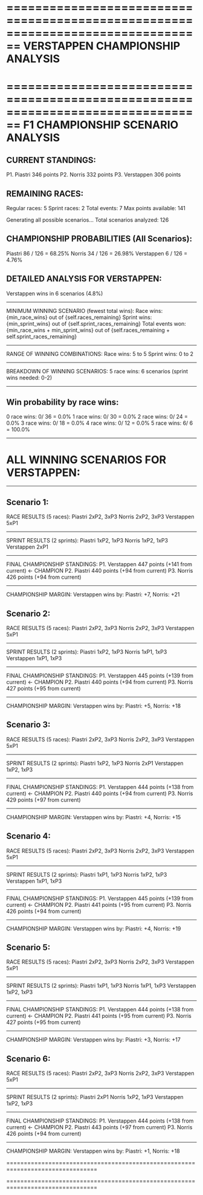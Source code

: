================================================================================
VERSTAPPEN CHAMPIONSHIP ANALYSIS
================================================================================
================================================================================
F1 CHAMPIONSHIP SCENARIO ANALYSIS
================================================================================

CURRENT STANDINGS:
--------------------------------------------------------------------------------
P1. Piastri               346 points
P2. Norris                332 points
P3. Verstappen            306 points

REMAINING RACES:
--------------------------------------------------------------------------------
Regular races:     5
Sprint races:      2
Total events:      7
Max points available: 141

Generating all possible scenarios...
Total scenarios analyzed: 126

CHAMPIONSHIP PROBABILITIES (All Scenarios):
--------------------------------------------------------------------------------
Piastri                 86 /   126 =  68.25%
Norris                  34 /   126 =  26.98%
Verstappen               6 /   126 =   4.76%

DETAILED ANALYSIS FOR VERSTAPPEN:
--------------------------------------------------------------------------------
Verstappen wins in 6 scenarios (4.8%)

--------------------------------------------------------------------------------
MINIMUM WINNING SCENARIO (fewest total wins):
  Race wins: {min_race_wins} out of {self.races_remaining}
  Sprint wins: {min_sprint_wins} out of {self.sprint_races_remaining}
  Total events won: {min_race_wins + min_sprint_wins} out of {self.races_remaining + self.sprint_races_remaining}

--------------------------------------------------------------------------------
RANGE OF WINNING COMBINATIONS:
  Race wins: 5 to 5
  Sprint wins: 0 to 2

--------------------------------------------------------------------------------
BREAKDOWN OF WINNING SCENARIOS:
  5 race wins: 6 scenarios (sprint wins needed: 0-2)

--------------------------------------------------------------------------------
Win probability by race wins:
--------------------------------------------------------------------------------
0 race wins:   0/ 36 =   0.0%
1 race wins:   0/ 30 =   0.0%
2 race wins:   0/ 24 =   0.0%
3 race wins:   0/ 18 =   0.0%
4 race wins:   0/ 12 =   0.0%
5 race wins:   6/  6 = 100.0%

--------------------------------------------------------------------------------
ALL WINNING SCENARIOS FOR VERSTAPPEN:
================================================================================

--------------------------------------------------------------------------------

Scenario 1:
--------------------------------------------------------------------------------
RACE RESULTS (5 races):
  Piastri         2xP2, 3xP3
  Norris          2xP2, 3xP3
  Verstappen      5xP1

--------------------------------------------------------------------------------

SPRINT RESULTS (2 sprints):
  Piastri         1xP2, 1xP3
  Norris          1xP2, 1xP3
  Verstappen      2xP1

--------------------------------------------------------------------------------

FINAL CHAMPIONSHIP STANDINGS:
  P1. Verstappen      447 points (+141 from current) <- CHAMPION
  P2. Piastri         440 points (+94 from current)
  P3. Norris          426 points (+94 from current)

--------------------------------------------------------------------------------

CHAMPIONSHIP MARGIN:
  Verstappen wins by: Piastri: +7, Norris: +21

Scenario 2:
--------------------------------------------------------------------------------
RACE RESULTS (5 races):
  Piastri         2xP2, 3xP3
  Norris          2xP2, 3xP3
  Verstappen      5xP1

--------------------------------------------------------------------------------

SPRINT RESULTS (2 sprints):
  Piastri         1xP2, 1xP3
  Norris          1xP1, 1xP3
  Verstappen      1xP1, 1xP3

--------------------------------------------------------------------------------

FINAL CHAMPIONSHIP STANDINGS:
  P1. Verstappen      445 points (+139 from current) <- CHAMPION
  P2. Piastri         440 points (+94 from current)
  P3. Norris          427 points (+95 from current)

--------------------------------------------------------------------------------

CHAMPIONSHIP MARGIN:
  Verstappen wins by: Piastri: +5, Norris: +18

Scenario 3:
--------------------------------------------------------------------------------
RACE RESULTS (5 races):
  Piastri         2xP2, 3xP3
  Norris          2xP2, 3xP3
  Verstappen      5xP1

--------------------------------------------------------------------------------

SPRINT RESULTS (2 sprints):
  Piastri         1xP2, 1xP3
  Norris          2xP1
  Verstappen      1xP2, 1xP3

--------------------------------------------------------------------------------

FINAL CHAMPIONSHIP STANDINGS:
  P1. Verstappen      444 points (+138 from current) <- CHAMPION
  P2. Piastri         440 points (+94 from current)
  P3. Norris          429 points (+97 from current)

--------------------------------------------------------------------------------

CHAMPIONSHIP MARGIN:
  Verstappen wins by: Piastri: +4, Norris: +15

Scenario 4:
--------------------------------------------------------------------------------
RACE RESULTS (5 races):
  Piastri         2xP2, 3xP3
  Norris          2xP2, 3xP3
  Verstappen      5xP1

--------------------------------------------------------------------------------

SPRINT RESULTS (2 sprints):
  Piastri         1xP1, 1xP3
  Norris          1xP2, 1xP3
  Verstappen      1xP1, 1xP3

--------------------------------------------------------------------------------

FINAL CHAMPIONSHIP STANDINGS:
  P1. Verstappen      445 points (+139 from current) <- CHAMPION
  P2. Piastri         441 points (+95 from current)
  P3. Norris          426 points (+94 from current)

--------------------------------------------------------------------------------

CHAMPIONSHIP MARGIN:
  Verstappen wins by: Piastri: +4, Norris: +19

Scenario 5:
--------------------------------------------------------------------------------
RACE RESULTS (5 races):
  Piastri         2xP2, 3xP3
  Norris          2xP2, 3xP3
  Verstappen      5xP1

--------------------------------------------------------------------------------

SPRINT RESULTS (2 sprints):
  Piastri         1xP1, 1xP3
  Norris          1xP1, 1xP3
  Verstappen      1xP2, 1xP3

--------------------------------------------------------------------------------

FINAL CHAMPIONSHIP STANDINGS:
  P1. Verstappen      444 points (+138 from current) <- CHAMPION
  P2. Piastri         441 points (+95 from current)
  P3. Norris          427 points (+95 from current)

--------------------------------------------------------------------------------

CHAMPIONSHIP MARGIN:
  Verstappen wins by: Piastri: +3, Norris: +17

Scenario 6:
--------------------------------------------------------------------------------
RACE RESULTS (5 races):
  Piastri         2xP2, 3xP3
  Norris          2xP2, 3xP3
  Verstappen      5xP1

--------------------------------------------------------------------------------

SPRINT RESULTS (2 sprints):
  Piastri         2xP1
  Norris          1xP2, 1xP3
  Verstappen      1xP2, 1xP3

--------------------------------------------------------------------------------

FINAL CHAMPIONSHIP STANDINGS:
  P1. Verstappen      444 points (+138 from current) <- CHAMPION
  P2. Piastri         443 points (+97 from current)
  P3. Norris          426 points (+94 from current)

--------------------------------------------------------------------------------

CHAMPIONSHIP MARGIN:
  Verstappen wins by: Piastri: +1, Norris: +18

================================================================================

================================================================================
